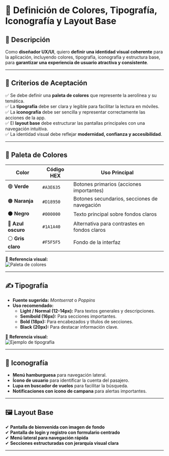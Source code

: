 # 🎨 Definición de Colores, Tipografía, Iconografía y Layout Base

## 📌 Descripción  
Como **diseñador UX/UI**, quiero **definir una identidad visual coherente** para la aplicación, incluyendo colores, tipografía, iconografía y estructura base, para **garantizar una experiencia de usuario atractiva y consistente**.

---

## 📌 Criterios de Aceptación  
✅ Se debe definir una **paleta de colores** que represente la aerolínea y su temática.  
✅ La **tipografía** debe ser clara y legible para facilitar la lectura en móviles.  
✅ La **iconografía** debe ser sencilla y representar correctamente las acciones de la app.  
✅ El **layout base** debe estructurar las pantallas principales con una navegación intuitiva.  
✅ La identidad visual debe reflejar **modernidad, confianza y accesibilidad**.  

---

## 🎨 Paleta de Colores  
| Color               | Código HEX  | Uso Principal  |
|---------------------|------------|---------------|
| 🟢 **Verde**       | `#A3E635`  | Botones primarios (acciones importantes) |
| 🟠 **Naranja**     | `#D18950`  | Botones secundarios, secciones de navegación |
| ⚫ **Negro**       | `#000000`  | Texto principal sobre fondos claros |
| 🔵 **Azul oscuro** | `#1A1A40`  | Alternativa para contrastes en fondos claros |
| ⚪ **Gris claro**  | `#F5F5F5`  | Fondo de la interfaz |

📌 **Referencia visual:**  
![Paleta de colores](sandbox:/mnt/data/paleta_colores_skyline.png)

---

## ✍ Tipografía  
- **Fuente sugerida:** *Montserrat* o *Poppins*  
- **Uso recomendado:**
  - **Light / Normal (12-14px):** Para textos generales y descripciones.  
  - **Semibold (16px):** Para secciones importantes.  
  - **Bold (18px):** Para encabezados y títulos de secciones.  
  - **Black (20px):** Para destacar información clave.  

📌 **Referencia visual:**  
![Ejemplo de tipografía](sandbox:/mnt/data/tipografia_skyline.png)

---

## 🔹 Iconografía  
- **Menú hamburguesa** para navegación lateral.  
- **Ícono de usuario** para identificar la cuenta del pasajero.  
- **Lupa en buscador de vuelos** para facilitar la búsqueda.  
- **Notificaciones con icono de campana** para alertas importantes.  

---

## 🖼 Layout Base  
✔ **Pantalla de bienvenida con imagen de fondo**  
✔ **Pantalla de login y registro con formulario centrado**  
✔ **Menú lateral para navegación rápida**  
✔ **Secciones estructuradas con jerarquía visual clara**  

---

